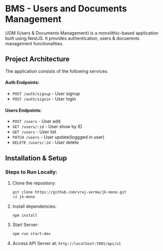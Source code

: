 # BMS - Users and Documents Management

UDM (Users & Documents Management) is a monolithic-based application built using NestJS. It provides authentication, users & docuemnts management functionalities.

## Project Architecture

The application consists of the following services:

#### Auth Endpoints:
- `POST /auth/signup` - User signup
- `POST /auth/signin` - User login


#### Users Endpoints:
- `POST /users` - User add
- `GET /users/:id` - User show by ID
- `GET /users` - User list
- `PATCH /users` - User update(loggged in user)
- `DELETE /users/:id` - User delete


## Installation & Setup

### Steps to Run Locally:

1. Clone the repository:
   ```sh
   git clone https://github.com/vraj-verma/jk-mono.git
   cd jk-mono
   ```

2. Install dependencies:
   ```sh
   npm install
   ```

3. Start Server:
   ```sh
   npm run start:dev
   ```

4. Access API Server at: `http://localhost:7001/api/v1`


